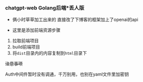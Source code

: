 ### chatgpt-web  Golang后端*丢人版

-  俩小时草草加工出来的 直接改了下博客的框架加上了openai的api

-  这里是添加前端资源步骤
1. 拉取前端项目 
2. build前端项目
3. 将`dist`目录内的内容复制到`html`目录下

~~注意事项~~ 

Auth中间件暂时没有调通，千万别用，也别在yaml文件里加密钥
